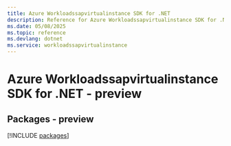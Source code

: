 ```yaml
---
title: Azure Workloadssapvirtualinstance SDK for .NET
description: Reference for Azure Workloadssapvirtualinstance SDK for .NET
ms.date: 05/08/2025
ms.topic: reference
ms.devlang: dotnet
ms.service: workloadssapvirtualinstance
---
```

# Azure Workloadssapvirtualinstance SDK for .NET - preview
## Packages - preview
[!INCLUDE [packages](workloadssapvirtualinstance-index.md)]